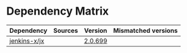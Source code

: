 # Dependency Matrix

Dependency | Sources | Version | Mismatched versions
---------- | ------- | ------- | -------------------
[jenkins-x/jx](https://github.com/jenkins-x/jx.git) |  | [2.0.699](https://github.com/jenkins-x/jx/releases/tag/v2.0.699) | 
